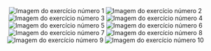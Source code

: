 <div align="center">
  
  <img src="" alt="Imagem do exercício número 1" />
  
  <img src="" alt="Imagem do exercício número 2" />
  
  <img src="" alt="Imagem do exercício número 3" />
  
  <img src="" alt="Imagem do exercício número 4" />
  
  <img src="" alt="Imagem do exercício número 5" />
  
  <img src="" alt="Imagem do exercício número 6" />
  
  <img src="" alt="Imagem do exercício número 7" />
  
  <img src="" alt="Imagem do exercício número 8" />
  
  <img src="" alt="Imagem do exercício número 9" />
  
  <img src="" alt="Imagem do exercício número 10" />
</div>
